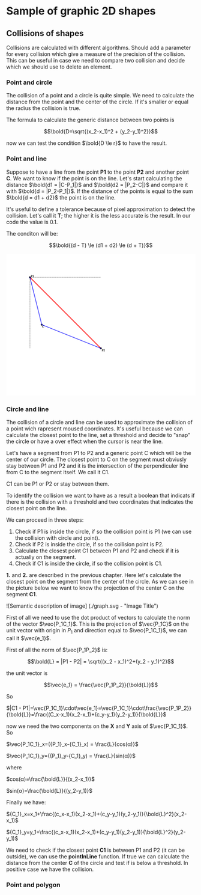 # Sample of graphic 2D shapes

## Collisions of shapes

Collisions are calculated with different algorithms.
Should add a parameter for every collision which give a measure of the precision of the collision. This can be useful in case we need to compare two collision and decide which we should use to delete an element.

### Point and circle

The collision of a point and a circle is quite simple. We need to calculate the distance from the point and the center of the circle. If it's smaller or equal the radius the collision is true.

The formula to calculate the generic distance between two points is

$$\bold{D=\sqrt{(x_2-x_1)^2 + (y_2-y_1)^2}}$$

now we can test the condition $\bold{D \le r}$ to have the result.


### Point and line

Suppose to have a line from the point **P1** to the point **P2** and another point **C**. We want to know if the point is on the line.
Let's start calculating the distance $\bold{d1 = |C-P_1|}$ and $\bold{d2 = |P_2-C|}$ and compare it with $\bold{d = |P_2-P_1|}$. If the distance of the points is equal to the sum $\bold{d = d1 + d2}$ the point is on the line.

It's useful to define a tolerance because of pixel approximation to detect the collision. Let's call it **T**; the higher it is the less accurate is the result. In our code the value is 0.1.

The conditon will be:

$$\bold{(d - T) \le (d1 + d2) \le (d + T)}$$

![Alt text](./pointAndLine.svg)


### Circle and line

The collision of a circle and line can be used to approximate the collision of a point wich rapresent moused coordinates. It's useful because we can calculate the closest point to the line, set a threshold and decide to "snap" the circle or have a over effect when the cursor is near the line.

Let's have a segment from P1 to P2 and a generic point C which will be the center of our circle. 
The closest point to C on the segment must obviusly stay between P1 and P2 and it is the intersection of the perpendiculer line from C to the segment itself. We call it C1.

C1 can be P1 or P2 or stay between them.

To identify the collision we want to have as a result a boolean that indicats if there is the collision with a threshold and two coordinates that indicates the closest point on the line.

We can proceed in three steps:

1. Check if P1 is inside the circle, if so the collision point is P1 (we can use the collision with circle and point).
2. Check if P2 is inside the circle, if so the collision point is P2.
3. Calculate the closest point C1 between P1 and P2 and check if it is actually on the segment.
4. Check if C1 is inside the circle, if so the collision point is C1.

**1.** and **2.** are described in the previous chapter. Here let's calculate the closest point on the segment from the center of the circle. As we can see in the picture below we want to know the projection of the center C on the segment **C1**.

![Semantic description of image]
(./graph.svg - "Image Title")


First of all we need to use the dot product of vectors to calculate the norm of the vector $\vec{P_1C_1}$. This is the projection of $\vec{P_1C}$ on the unit vector with origin in $P_1$ and direction equal to $\vec{P_1C_1}$, we can call it $\vec{e_1}$.

First of all the norm of $\vec{P_1P_2}$ is:

$$\bold{L} = |P1 - P2| = \sqrt{(x_2 - x_1)^2+(y_2 - y_1)^2}$$

the unit vector is

$$\vec{e_1} = \frac{\vec{P_1P_2}}{\bold{L}}$$

So

$|C1 - P1|=\vec{P_1C_1}\cdot\vec{e_1}=\vec{P_1C_1}\cdot\frac{\vec{P_1P_2}}{\bold{L}}=\frac{(C_x-x_1)(x_2-x_1)+(c_y-y_1)(y_2-y_1)}{\bold{L}}$


now we need the two components on the **X** and **Y** axis of $\vec{P_1C_1}$. So

$\vec{P_1C_1}_x=({P_1}_x-{C_1}_x) = \frac{L}{cos(α)}$

$\vec{P_1C_1}_y=({P_1}_y-{C_1}_y) = \frac{L}{sin(α)}$

where

$cos(α)=\frac{\bold{L}}{(x_2-x_1)}$

$sin(α)=\frac{\bold{L}}{(y_2-y_1)}$

Finally we have:

${C_1}_x=x_1+\frac{(c_x-x_1)(x_2-x_1)+(c_y-y_1)(y_2-y_1)}{\bold{L}^2}(x_2-x_1)$

${C_1}_y=y_1+\frac{(c_x-x_1)(x_2-x_1)+(c_y-y_1)(y_2-y_1)}{\bold{L}^2}(y_2-y_1)$

We need to check if the closest point **C1** is between P1 and P2 (it can be outside), we can use the **pointInLine** function. If true we can calculate the distance from the center **C** of the circle and test if is below a threshold. In positive case we have the collision.


### Point and polygon

